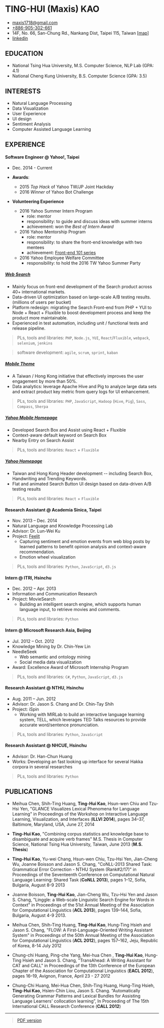 
# TING-HUI (Maxis) KAO 

* maxis1718@gmail.com 
* [+886-905-302-661](tel:+886-905-302-661)
* 14F, No. 66, San-Chung Rd., Nankang Dist, Taipei 115, Taiwan [[map](https://goo.gl/dl1fK6)]
* [linkedin](https://www.linkedin.com/in/maxiskao)

## EDUCATION
* National Tsing Hua University, M.S. Computer Science, NLP Lab (GPA: 4.1)
* National Cheng Kung University, B.S. Computer Science (GPA: 3.5)

## INTERESTS
* Natural Language Processing 
* Data Visualization
* User Experience 
* UI design
* Sentiment Analysis
* Computer Assisted Language Learning

## EXPERIENCE

#### Software Engineer @ Yahoo!, Taipei
- Dec. 2014 - Current

- **Awards**:
  - 2015 *Top Hack* of Yahoo TW/JP Joint Hackday
  - 2016 *Winner* of Yahoo Bot Challenge

- **Volunteering Experience**
  - 2016 Yahoo Summer Intern Program
    - role: mentor
    - responsibility: to guide and discuss ideas with summer interns
    - achievement: won the *Best of Intern Award*
  - 2016 Yahoo Mentorship Program
    - role: mentor
    - responsibility: to share the front-end knowledge with two mentees
    - achievement: [Front-end 101 series](http://www.slideshare.net/maxiskao/frontend-101-javascript-oop)
  - 2016 Yahoo Employee Welfare Committee
    - responsibility: to hold the 2016 TW Yahoo Summer Party

##### [Web Search](https://tw.search.yahoo.com/search?p=maxiskao)

- Mainly focus on front-end development of the Search product across 40+ international markets.
- Data-driven UI optimization based on large-scale A/B testing results. (millions of users per bucket)
- Platform redesign: migrating the Search Front-end from PHP + YUI to Node + React + Fluxible to boost development process and keep the product more maintainable.
- Experienced in test automation, including unit / functional tests and release pipeline.

> PLs, tools and libraries: `PHP`, `Node.js`, `YUI`, `React`/`Fluxible`, `webpack`, `selenium`, `jenkins`

> software development: `agile`, `scrum`, `sprint`, `kaban`

##### [Mobile Theme](http://yahoosearchtheme.tumblr.com/)

- A Taiwan / Hong Kong initiative that effectively improves the user engagement by more than 50%.
- Data analytics: leverage Apache Hive and Pig to analyze large data sets and extract product key metric from query logs for UI enhancement.

> PLs, tools and libraries: `PHP`, `JavaScript`, `Hadoop` (`Hive`, `Pig`), `Sass`, `Compass`, `Sherpa`

##### [Yahoo Mobile Homepage](https://tw.mobi.yahoo.com)

- Developed Search Box and Assist using React + Fluxible
- Context-aware default keyword on Search Box
- Nearby Entry on Search Assist

> PLs, tools and libraries: `React` + `Fluxible`

##### [Yahoo Homepage](https://tw.yahoo.com)

- Taiwan and Hong Kong Header development -- including Search Box, Handwriting and Trending Keywords.
- Flat and animated Search Button UI design based on data-driven A/B testing results

> PLs, tools and libraries: `React` + `Fluxible`


#### Research Assistant @ Academia Sinica, Taipei
- Nov. 2013 – Dec. 2014
- Natural Language and Knowledge Processing Lab
- Advisor: Dr. Lun-Wei Ku
- Project: [Feelit](http://doraemon.iis.sinica.edu.tw/feelit/)
  - Capturing sentiment and emotion events from web blog posts by learned patterns to benefit opinion analysis and context-aware recommendation.
  - Emotion wheel visualization

> PLs, tools and libraries: `Python`, `JavaScript`, `d3.js`

#### Intern @ ITRI, Hsinchu
- Dec. 2012 – Apr. 2013
- Information and Communication Research
- Project: MovieSearch
  - Building an intelligent search engine, which supports human language input, to retrieve movies and comments.

> PLs, tools and libraries: `Python`

#### Intern @ Microsoft Research Asia, Beijing
- Jul. 2012 – Oct. 2012
- Knowledge Mining by Dr. Chin-Yew Lin
- NeedleSeek
  -	Web semantic and ontology mining
  -	Social media data visualization
- Award: Excellence Award of Microsoft Internship Program

> PLs, tools and libraries: `C#`, `Python`, `JavaScript`, `d3.js`

#### Research Assistant @ NTHU, Hsinchu
- Aug. 2011 – Jun. 2012
- Advisor: Dr. Jason S. Chang and Dr. Chin-Tay Shih
- Project: iSpin
  - Working with MIRLab to build an interactive language learning system, TELL, which leverages TED Talks resources to provide accurate word/sentence pronunciation.

> PLs, tools and libraries: `Python`, `JavaScript`

#### Research Assistant @ NHCUE, Hsinchu
- Advisor: Dr. Han-Chun Huang
- Works: Developing an fast looking up interface for several Hakka corpora in several researches

> PLs, tools and libraries: `Python`

## PUBLICATIONS

* Meihua Chen, Shih-Ting Huang, **Ting-Hui Kao**, Hsun-wen Chiu and Tzu-Hsi Yen, "GLANCE Visualizes Lexical Phenomena for Language Learning" in Proceedings of the Workshop on Interactive Language Learning, Visualization, and Interfaces (**ILLVI 2014**), pages 34–37, Baltimore, Maryland, USA, June 27, 2014

* **Ting-Hui Kao**, "Combining corpus statistics and knowledge base to disambiguate and acquire verb frames" M.S. Thesis in Computer Science, National Tsing Hua University, Taiwan, June 2013 (**M.S. Thesis**)

* **Ting-Hui Kao**, Yu-wei Chang, Hsun-wen Chiu, Tzu-Hsi Yen, Jian-Cheng Wu, Joanne Boisson and Jason S. Chang, "CoNLL-2013 Shared Task: Grammatical Error Correction - NTHU System (Rank#2/17)" in Proceedings of the Seventeenth Conference on Computational Natural Language Learning: Shared Task (**CoNLL 2013**), pages 1–12, Sofia, Bulgaria, August 8-9 2013

* Joanne Boisson, **Ting-Hui Kao**, Jian-Cheng Wu, Tzu-Hsi Yen and Jason S. Chang, "Linggle: a Web-scale Linguistic Search Engine for Words in Context" in Proceedings of the 51st Annual Meeting of the Association for Computational Linguistics (**ACL 2013**), pages 139–144, Sofia, Bulgaria, August 4-9 2013.

* Meihua Chen, Shih-Ting Huang, **Ting-Hui Kao**, Hung-Ting Hsieh and Jason S. Chang, "FLOW: A First-Language-Oriented Writing Assistant System" in Proceedings of the 50th Annual Meeting of the Association for Computational Linguistics (**ACL 2012**), pages 157–162, Jeju, Republic of Korea, 8-14 July 2012

* Chung-chi Huang, Ping-che Yang, Mei-hua Chen , **Ting-Hui Kao**, Hung-Ting Hsieh and Jason S. Chang, "TransAhead: A Writing Assistant for CAT and CALL" in Proceedings of the 13th Conference of the European Chapter of the Association for Computational Linguistics (**EACL 2012**), pages 16–19, Avignon, France, April 23 - 27 2012

* Chung-Chi Huang, Mei-Hua Chen, Shih-Ting Huang, Hung-Ting Hsieh, **Ting-Hui Kao**, Hsien-Chin Liou, Jason S. Chang. “Automatically Generating Grammar Patterns and Lexical Bundles for Assisting Language Learners' collocation learning”, In Proceeding of The 15th International CALL Research Conference (**CALL 2012**)


---

> [PDF version](http://maxis1718.github.io/static/files/Maxis-CV-with-pubs.pdf)

